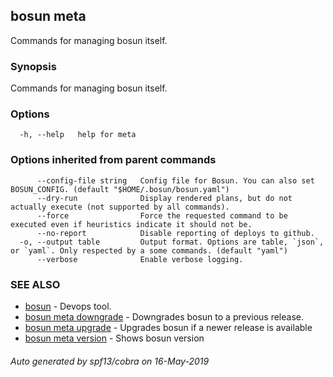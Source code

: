 ## bosun meta

Commands for managing bosun itself.

### Synopsis

Commands for managing bosun itself.

### Options

```
  -h, --help   help for meta
```

### Options inherited from parent commands

```
      --config-file string   Config file for Bosun. You can also set BOSUN_CONFIG. (default "$HOME/.bosun/bosun.yaml")
      --dry-run              Display rendered plans, but do not actually execute (not supported by all commands).
      --force                Force the requested command to be executed even if heuristics indicate it should not be.
      --no-report            Disable reporting of deploys to github.
  -o, --output table         Output format. Options are table, `json`, or `yaml`. Only respected by a some commands. (default "yaml")
      --verbose              Enable verbose logging.
```

### SEE ALSO

* [bosun](bosun.md)	 - Devops tool.
* [bosun meta downgrade](bosun_meta_downgrade.md)	 - Downgrades bosun to a previous release.
* [bosun meta upgrade](bosun_meta_upgrade.md)	 - Upgrades bosun if a newer release is available
* [bosun meta version](bosun_meta_version.md)	 - Shows bosun version

###### Auto generated by spf13/cobra on 16-May-2019
